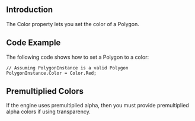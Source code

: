 ## Introduction

The Color property lets you set the color of a Polygon.

## Code Example

The following code shows how to set a Polygon to a color:

    // Assuming PolygonInstance is a valid Polygon
    PolygonInstance.Color = Color.Red;

## Premultiplied Colors

If the engine uses premultiplied alpha, then you must provide premultiplied alpha colors if using transparency.
